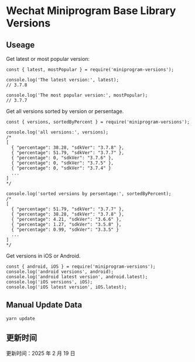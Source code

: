 
# Wechat Miniprogram Base Library Versions

## Useage

Get latest or most popular version:

```;
const { latest, mostPopular } = require('miniprogram-versions');

console.log('The latest version:', latest);
// 3.7.8

console.log('The most popular version:', mostPopular);
// 3.7.7

```

Get all versions sorted by version or persentage.

```
const { versions, sortedByPercent } = require('miniprogram-versions');

console.log('all versions:', versions);
/*
[
  { "percentage": 38.28, "sdkVer": "3.7.8" },
  { "percentage": 51.79, "sdkVer": "3.7.7" },
  { "percentage": 0, "sdkVer": "3.7.6" },
  { "percentage": 0, "sdkVer": "3.7.5" },
  { "percentage": 0, "sdkVer": "3.7.4" }
  ...
]
*/

console.log('sorted versions by persentage:', sortedByPercent);
/*
[
  { "percentage": 51.79, "sdkVer": "3.7.7" },
  { "percentage": 38.28, "sdkVer": "3.7.8" },
  { "percentage": 4.21, "sdkVer": "3.6.6" },
  { "percentage": 1.27, "sdkVer": "3.5.8" },
  { "percentage": 0.99, "sdkVer": "3.3.5" }
  ...
]
*/
```

Get versions in iOS or Android.

```
const { android, iOS } = require('miniprogram-versions');
console.log('android versions', android);
console.log('android latest version', android.latest);
console.log('iOS versions', iOS);
console.log('iOS latest version', iOS.latest);
```

## Manual Update Data

```
yarn update
```

## 更新时间

更新时间：2025 年 2 月 19 日
